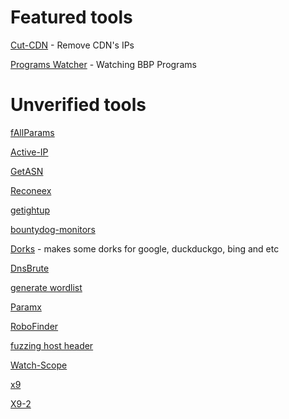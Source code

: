 # Featured tools
[Cut-CDN](https://github.com/ImAyrix/cut-cdn/) - Remove CDN's IPs

[Programs Watcher](https://github.com/Alikhalkhali/programs-watcher) - Watching BBP Programs 

# Unverified tools
[fAllParams](https://github.com/mha4065/fAllParams)



[Active-IP](https://github.com/Alikhalkhali/active-ip)

[GetASN](https://github.com/mrvcoder/GetASN)

[Reconeex](https://github.com/Geexirooz/reconeex)

[getightup](https://github.com/Geexirooz/getrightup)

[bountydog-monitors](https://github.com/Geexirooz/bountydog)

[Dorks](https://github.com/omidxrz/dorky) - makes some dorks for google, duckduckgo, bing and etc

[DnsBrute](https://github.com/mha4065/dnsbrute)

[generate wordlist](https://github.com/mrmeeseeks01/BackupX)

[Paramx](https://github.com/mrmeeseeks01/Paramx)

[RoboFinder](https://github.com/maverick0o0/RoboFinder/tree/main)

[fuzzing host header](https://github.com/mha4065/hfuzz)

[Watch-Scope](https://github.com/mha4065/watchdog)

[x9](https://github.com/mrmeeseeks01/X9)

[X9-2](https://github.com/mha4065/x9)



